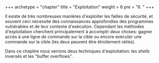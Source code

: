 +++
archetype = "chapter"
title = "Exploitation"
weight = 6
pre = "6. "
+++

Il existe de très nombreuses manières d'exploiter les failles de sécurité, et souvent ceci nécessite des connaissances approfondies des programmes vulnérables et de leur contexte d'exécution. Cependant les méthodes d'exploitation cherchent principalement à accomplir deux choses: gagner accès à une ligne de commande sur la cible ou encore exécuter une commande sur la cible (les deux peuvent être étroitement reliés).

Dans ce chapitre nous verrons deux techniques d'exploitation: les _shells_ inversés et les "buffer overflows".
